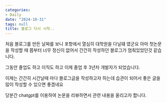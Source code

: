 ```yaml
---
categories:
- Daily
date: "2024-10-31"
tags: null
title: 블로그 다시 시작..
---
```


처음 블로그를 만든 날짜를 보니 포항에서 열심히 대학원을 다닐떄 였군요
아마 첫논문을 작성할 때 쯤부터 너무 정신이 없어서 간간히 작성하던 블로그가 멈춰있었던것 같습니다.

그동안 졸업도 하고 이직도 하고 이제 졸업 후 3년차 개발자가 되었습니다.

이제는 간간히 시간날때 마다 블로그글을 작성하고자 하는데 습관이 되어서 좋은 글을 많이 작성할 수 있으면 좋겠네요 

당분간 chatgpt를 이용하여 논문을 리뷰하면서 관련 내용을 올리고자 합니다.
